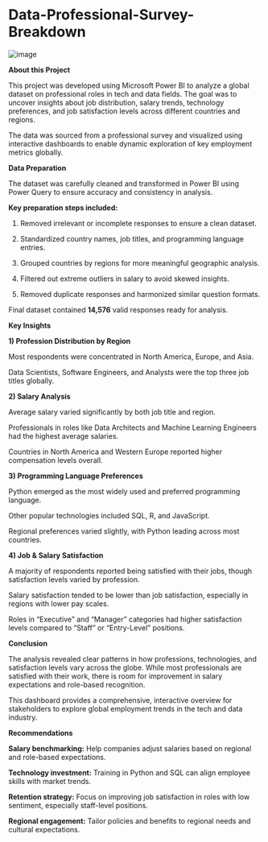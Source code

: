 # Data-Professional-Survey-Breakdown

![image](https://github.com/user-attachments/assets/b8af7b07-7b0e-437b-a257-3489bb6459da)

**About this Project**

This project was developed using Microsoft Power BI to analyze a global dataset on professional roles in tech and data fields. The goal was to uncover insights about job distribution, salary trends, technology preferences, and job satisfaction levels across different countries and regions.

The data was sourced from a professional survey and visualized using interactive dashboards to enable dynamic exploration of key employment metrics globally.

**Data Preparation**

The dataset was carefully cleaned and transformed in Power BI using Power Query to ensure accuracy and consistency in analysis.

**Key preparation steps included:**

1) Removed irrelevant or incomplete responses to ensure a clean dataset.

2) Standardized country names, job titles, and programming language entries.

3) Grouped countries by regions for more meaningful geographic analysis.

4) Filtered out extreme outliers in salary to avoid skewed insights.

5) Removed duplicate responses and harmonized similar question formats.

Final dataset contained **14,576** valid responses ready for analysis.

**Key Insights**

**1) Profession Distribution by Region**

Most respondents were concentrated in North America, Europe, and Asia.

Data Scientists, Software Engineers, and Analysts were the top three job titles globally.

**2) Salary Analysis**

Average salary varied significantly by both job title and region.

Professionals in roles like Data Architects and Machine Learning Engineers had the highest average salaries.

Countries in North America and Western Europe reported higher compensation levels overall.

**3) Programming Language Preferences**

Python emerged as the most widely used and preferred programming language.

Other popular technologies included SQL, R, and JavaScript.

Regional preferences varied slightly, with Python leading across most countries.

**4) Job & Salary Satisfaction**

A majority of respondents reported being satisfied with their jobs, though satisfaction levels varied by profession.

Salary satisfaction tended to be lower than job satisfaction, especially in regions with lower pay scales.

Roles in “Executive” and “Manager” categories had higher satisfaction levels compared to “Staff” or “Entry-Level” positions.

**Conclusion**

The analysis revealed clear patterns in how professions, technologies, and satisfaction levels vary across the globe. While most professionals are satisfied with their work, there is room for improvement in salary expectations and role-based recognition.

This dashboard provides a comprehensive, interactive overview for stakeholders to explore global employment trends in the tech and data industry.

**Recommendations**

**Salary benchmarking:** Help companies adjust salaries based on regional and role-based expectations.

**Technology investment:** Training in Python and SQL can align employee skills with market trends.

**Retention strategy:** Focus on improving job satisfaction in roles with low sentiment, especially staff-level positions.

**Regional engagement:** Tailor policies and benefits to regional needs and cultural expectations.
